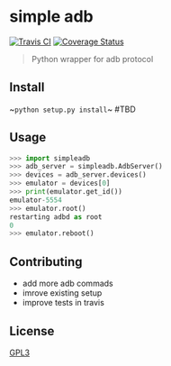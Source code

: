 # simple adb
[![Travis CI](https://travis-ci.org/michalkielan/simple-adb.svg?branch=master)](https://travis-ci.org/michalkielan/simple-adb)
[![Coverage Status](https://coveralls.io/repos/github/michalkielan/simple-adb/badge.svg?branch=master)](https://coveralls.io/github/michalkielan/simple-adb?branch=master)

> Python wrapper for adb protocol

## Install

~`python setup.py install`~ #TBD

## Usage

```Python
>>> import simpleadb
>>> adb_server = simpleadb.AdbServer()
>>> devices = adb_server.devices()
>>> emulator = devices[0]
>>> print(emulator.get_id())
emulator-5554
>>> emulator.root()
restarting adbd as root
0
>>> emulator.reboot()
```

## Contributing

* add more adb commads
* imrove existing setup
* improve tests in travis

## License

[GPL3](./LICENSE)
